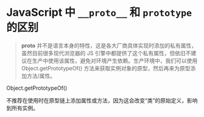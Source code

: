 # JavaScript 中 `__proto__` 和 `prototype` 的区别

> **proto** 并不是语言本身的特性，这是各大厂商具体实现时添加的私有属性，虽然目前很多现代浏览器的 JS 引擎中都提供了这个私有属性，但依旧不建议在生产中使用该属性，避免对环境产生依赖。生产环境中，我们可以使用 Object.getPrototypeOf() 方法来获取实例对象的原型，然后再来为原型添加方法/属性。

Object.getPrototypeOf()

不推荐在使用时在原型链上添加属性或方法，因为这会改变“类”的原始定义，影响到所有实例。
